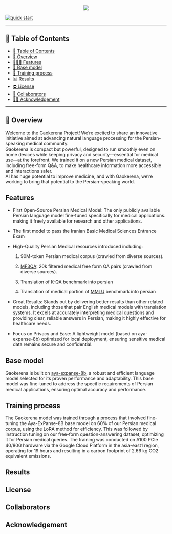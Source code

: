 <div align="center">
  <img src="https://github.com/user-attachments/assets/fa5782f3-bf6e-4ff1-987d-517e6f2d135f"/>
</div>

[![quick start](https://colab.research.google.com/assets/colab-badge.svg)](https://colab.research.google.com/github/Mehrdadghassabi/Gaokerena/blob/master/assets/Untitled4.ipynb)

---

## 📒 Table of Contents
- [📒 Table of Contents](#-table-of-contents)
- [📍 Overview](#-overview)
- [🕵🏼‍♀️ Features](#-features)
- [💾 Base model](#-base-model)
- [🏃 Training process](#-training-process)
- [📊 Results](#-Results)
- [⛔️ License](#-Results)
- [🤝 Collaborators](#-collaborators)
- [🙏🏼 Acknowledgement](#-acknowledgement)

---

## 📍 Overview
Welcome to the Gaokerena Project! We’re excited to share an innovative initiative aimed at advancing natural language processing for the Persian-speaking medical community.\
Gaokerena is compact but powerful, designed to run smoothly even on home devices while keeping privacy and security—essential for medical use—at the forefront. We trained it on a new Persian medical dataset, including free-form Q&A, to make healthcare information more accessible and interactions safer.\
AI has huge potential to improve medicine, and with Gaokerena, we’re working to bring that potential to the Persian-speaking world.

## Features
- First Open-Source Persian Medical Model: The only publicly available Persian language model fine-tuned specifically for medical applications. making it freely available for research and other applications.
- The first model to pass the Iranian Basic Medical Sciences Entrance Exam
- High-Quality Persian Medical resources introduced including:

    1. 90M-token Persian medical corpus (crawled from diverse sources).

    2. [MF3QA](https://github.com/Mehrdadghassabi/Gaokerena/tree/main/dataset/MF3QA): 20k filtered medical free form QA pairs (crawled from diverse sources).
 
    4. Translation of [K-QA](https://github.com/Itaymanes/K-QA/blob/main/dataset/questions_w_answers.jsonl) benchmark into persian

    6. Translation of medical portion of [MMLU](https://github.com/Itaymanes/K-QA/blob/main/dataset/questions_w_answers.jsonl) benchmark into persian

- Great Results: Stands out by delivering better results than other related models, including those that pair English medical models with translation systems. It excels at accurately interpreting medical questions and providing clear, reliable answers in Persian, making it highly effective for healthcare needs.

- Focus on Privacy and Ease: A lightweight model (based on aya-expanse-8b) optimized for local deployment, ensuring sensitive medical data remains secure and confidential.

## Base model
Gaokerena is built on [aya-expanse-8b](https://huggingface.co/CohereForAI/aya-expanse-8b), a robust and efficient language model selected for its proven performance and adaptability. This base model was fine-tuned to address the specific requirements of Persian medical applications, ensuring optimal accuracy and performance.

## Training process
The Gaokerena model was trained through a  process that involved fine-tuning the Aya-ExPanse-8B base model on 60% of our Persian medical corpus, using the LoRA method for efficiency. This was followed by instruction tuning on our free-form question-answering dataset, optimizing it for Persian medical queries.  The training was conducted on A100 PCIe 40/80G hardware via the Google Cloud Platform in the asia-east1 region, operating for 19 hours and resulting in a carbon footprint of 2.66 kg CO2 equivalent emissions.

## Results
## License
## Collaborators
## Acknowledgement
